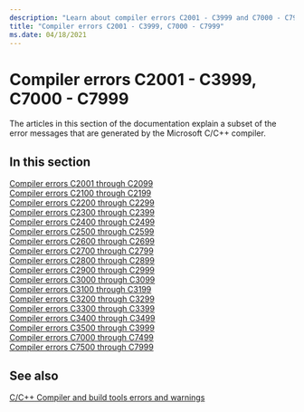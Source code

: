 ```yaml
---
description: "Learn about compiler errors C2001 - C3999 and C7000 - C7999."
title: "Compiler errors C2001 - C3999, C7000 - C7999"
ms.date: 04/18/2021
---
```

# Compiler errors C2001 - C3999, C7000 - C7999

The articles in this section of the documentation explain a subset of the error messages that are generated by the Microsoft C/C++ compiler.

## In this section

[Compiler errors C2001 through C2099](../compiler-errors-1/compiler-errors-c2001-through-c2099.md) \
[Compiler errors C2100 through C2199](../compiler-errors-1/compiler-errors-c2100-through-c2199.md) \
[Compiler errors C2200 through C2299](../compiler-errors-1/compiler-errors-c2200-through-c2299.md) \
[Compiler errors C2300 through C2399](../compiler-errors-1/compiler-errors-c2300-through-c2399.md) \
[Compiler errors C2400 through C2499](../compiler-errors-1/compiler-errors-c2400-through-c2499.md) \
[Compiler errors C2500 through C2599](../compiler-errors-2/compiler-errors-c2500-through-c2599.md) \
[Compiler errors C2600 through C2699](../compiler-errors-2/compiler-errors-c2600-through-c2699.md) \
[Compiler errors C2700 through C2799](../compiler-errors-2/compiler-errors-c2700-through-c2799.md) \
[Compiler errors C2800 through C2899](../compiler-errors-2/compiler-errors-c2800-through-c2899.md) \
[Compiler errors C2900 through C2999](../compiler-errors-2/compiler-errors-c2900-through-c3499.md) \
[Compiler errors C3000 through C3099](../compiler-errors-2/compiler-errors-c3000-through-c3099.md) \
[Compiler errors C3100 through C3199](../compiler-errors-2/compiler-errors-c3100-through-c3199.md) \
[Compiler errors C3200 through C3299](../compiler-errors-2/compiler-errors-c3200-through-c3299.md) \
[Compiler errors C3300 through C3399](../compiler-errors-2/compiler-errors-c3300-through-c3399.md) \
[Compiler errors C3400 through C3499](../compiler-errors-2/compiler-errors-c3400-through-c3499.md) \
[Compiler errors C3500 through C3999](../compiler-errors-2/compiler-errors-c3500-through-c3999.md) \
[Compiler errors C7000 through C7499](../compiler-errors-2/compiler-errors-c7000-through-c7499.md) \
[Compiler errors C7500 through C7999](../compiler-errors-2/compiler-errors-c7500-through-c7999.md)

## See also

[C/C++ Compiler and build tools errors and warnings](../compiler-errors-1/c-cpp-build-errors.md)
